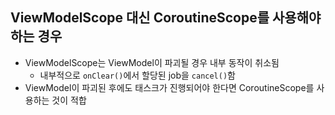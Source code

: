 ## ViewModelScope 대신 CoroutineScope를 사용해야하는 경우
- ViewModelScope는 ViewModel이 파괴될 경우 내부 동작이 취소됨
  - 내부적으로 `onClear()`에서 할당된 job을 `cancel()`함
- ViewModel이 파괴된 후에도 태스크가 진행되어야 한다면 CoroutineScope를 사용하는 것이 적합
